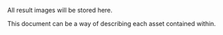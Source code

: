All result images will be stored here.

This document can be a way of describing each asset contained within.